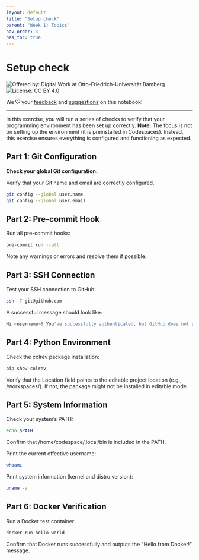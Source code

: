 ```yaml
---
layout: default
title: "Setup check"
parent: "Week 1: Topics"
nav_order: 3
has_toc: true
---
```


# Setup check

![Offered by: Digital Work at Otto-Friedrich-Universität Bamberg](https://img.shields.io/badge/Offered%20by-%20Digital%20Work%20(Otto--Friedrich--Universit%C3%A4t%20Bamberg)-blue)
![License: CC BY 4.0](https://img.shields.io/badge/License-CC%20BY%204.0-green.svg)

We  <img src="../assets/iconmonstr-favorite-2.svg" alt="Edit" width="12" height="12">  your <a href="https://github.com/digital-work-lab/open-source-project/issues/new/choose" target="_blank">feedback</a> and <a href="https://github.com/digital-work-lab/open-source-project/edit/main/docs/week_1_setup.md" target="_blank">suggestions</a> on this notebook!

---

In this exercise, you will run a series of checks to verify that your programming environment has been set up correctly.
**Note:** The focus is not on setting up the environment (it is preinstalled in Codespaces).
Instead, this exercise ensures everything is configured and functioning as expected.


## Part 1: Git Configuration

 **Check your global Git configuration:**

Verify that your Git name and email are correctly configured.

```bash
git config --global user.name
git config --global user.email
```

## Part 2: Pre-commit Hook

Run all pre-commit hooks:

```bash
pre-commit run --all
```

Note any warnings or errors and resolve them if possible.

## Part 3: SSH Connection

Test your SSH connection to GitHub:

```bash
ssh -T git@github.com
```

A successful message should look like:

```bash
Hi <username>! You've successfully authenticated, but GitHub does not provide shell access.
```

## Part 4: Python Environment

Check the colrev package installation:

```bash
pip show colrev
```

Verify that the Location field points to the editable project location (e.g., /workspaces/<project-folder>). If not, the package might not be installed in editable mode.

## Part 5: System Information

Check your system’s PATH:

```bash
echo $PATH
```

Confirm that /home/codespace/.local/bin is included in the PATH.

Print the current effective username:

```bash
whoami
```

Print system information (kernel and distro version):

```bash
uname -a
```

## Part 6: Docker Verification

Run a Docker test container:

```bash
docker run hello-world
```

Confirm that Docker runs successfully and outputs the "Hello from Docker!" message.
